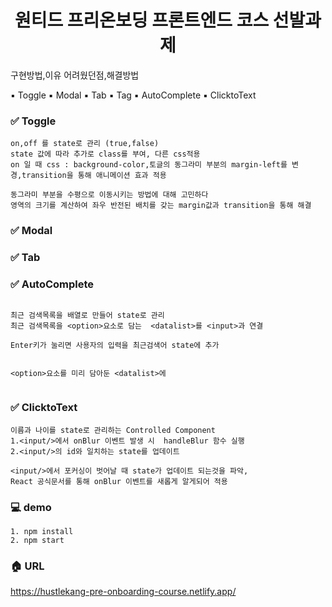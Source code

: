 <h1 align= "center">원티드 프리온보딩 프론트엔드 코스 선발과제</h1>

구현방법,이유 어려웠던점,해결방법

:black_small_square: Toggle
:black_small_square: Modal
:black_small_square: Tab
:black_small_square: Tag
:black_small_square: AutoComplete
:black_small_square: ClicktoText
### :white_check_mark: Toggle
~~~
on,off 를 state로 관리 (true,false)
state 값에 따라 추가로 class를 부여, 다른 css적용
on 일 때 css : background-color,토글의 동그라미 부분의 margin-left를 변경,transition을 통해 애니메이션 효과 적용

동그라미 부분을 수평으로 이동시키는 방법에 대해 고민하다
영역의 크기를 계산하여 좌우 반전된 배치를 갖는 margin값과 transition을 통해 해결

~~~





### :white_check_mark: Modal


### :white_check_mark: Tab


### :white_check_mark: AutoComplete
~~~

최근 검색목록을 배열로 만들어 state로 관리
최근 검색목록을 <option>요소로 담는  <datalist>를 <input>과 연결

Enter키가 눌리면 사용자의 입력을 최근검색어 state에 추가


<option>요소를 미리 담아둔 <datalist>에  


~~~
### :white_check_mark: ClicktoText
~~~
이름과 나이를 state로 관리하는 Controlled Component 
1.<input/>에서 onBlur 이벤트 발생 시  handleBlur 함수 실행 
2.<input/>의 id와 일치하는 state를 업데이트 

<input/>에서 포커싱이 벗어날 때 state가 업데이트 되는것을 파악,  
React 공식문서를 통해 onBlur 이벤트를 새롭게 알게되어 적용

~~~

### :computer: demo
~~~
1. npm install
2. npm start
~~~

### :house: URL
https://hustlekang-pre-onboarding-course.netlify.app/


